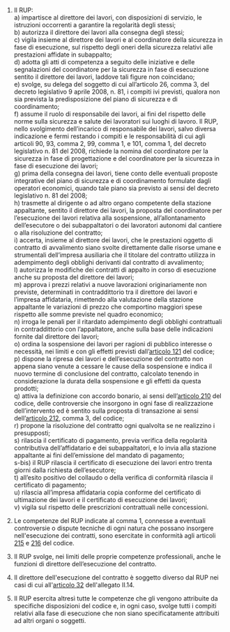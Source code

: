 1. Il RUP:<br>a) impartisce al direttore dei lavori, con disposizioni di servizio, le istruzioni occorrenti a garantire la regolarità degli stessi;<br>b) autorizza il direttore dei lavori alla consegna degli stessi;<br>c) vigila insieme al direttore dei lavori e al coordinatore della sicurezza in fase di esecuzione, sul rispetto degli oneri della sicurezza relativi alle prestazioni affidate in subappalto;<br>d) adotta gli atti di competenza a seguito delle iniziative e delle segnalazioni del coordinatore per la sicurezza in fase di esecuzione sentito il direttore dei lavori, laddove tali figure non coincidano;<br>e) svolge, su delega del soggetto di cui all’articolo 26, comma 3, del decreto legislativo 9 aprile 2008, n. 81, i compiti ivi previsti, qualora non sia prevista la predisposizione del piano di sicurezza e di coordinamento;<br>f) assume il ruolo di responsabile dei lavori, ai fini del rispetto delle norme sulla sicurezza e salute dei lavoratori sui luoghi di lavoro. Il RUP, nello svolgimento dell’incarico di responsabile dei lavori, salvo diversa indicazione e fermi restando i compiti e le responsabilità di cui agli articoli 90, 93, comma 2, 99, comma 1, e 101, comma 1, del decreto legislativo n. 81 del 2008, richiede la nomina del coordinatore per la sicurezza in fase di progettazione e del coordinatore per la sicurezza in fase di esecuzione dei lavori;<br>g) prima della consegna dei lavori, tiene conto delle eventuali proposte integrative del piano di sicurezza e di coordinamento formulate dagli operatori economici, quando tale piano sia previsto ai sensi del decreto legislativo n. 81 del 2008;<br>h) trasmette al dirigente o ad altro organo competente della stazione appaltante, sentito il direttore dei lavori, la proposta del coordinatore per l’esecuzione dei lavori relativa alla sospensione, all’allontanamento dell’esecutore o dei subappaltatori o dei lavoratori autonomi dal cantiere o alla risoluzione del contratto;<br>i) accerta, insieme al direttore dei lavori, che le prestazioni oggetto di contratto di avvalimento siano svolte direttamente dalle risorse umane e strumentali dell’impresa ausiliaria che il titolare del contratto utilizza in adempimento degli obblighi derivanti dal contratto di avvalimento;<br>l) autorizza le modifiche dei contratti di appalto in corso di esecuzione anche su proposta del direttore dei lavori;<br>m) approva i prezzi relativi a nuove lavorazioni originariamente non previste, determinati in contraddittorio tra il direttore dei lavori e l’impresa affidataria, rimettendo alla valutazione della stazione appaltante le variazioni di prezzo che comportino maggiori spese rispetto alle somme previste nel quadro economico;<br>n) irroga le penali per il ritardato adempimento degli obblighi contrattuali in contraddittorio con l’appaltatore, anche sulla base delle indicazioni fornite dal direttore dei lavori;<br>o) ordina la sospensione dei lavori per ragioni di pubblico interesse o necessità, nei limiti e con gli effetti previsti dall’[articolo 121](/index.html?article=articolo-121&version=1) del codice;<br>p) dispone la ripresa dei lavori e dell’esecuzione del contratto non appena siano venute a cessare le cause della sospensione e indica il nuovo termine di conclusione del contratto, calcolato tenendo in considerazione la durata della sospensione e gli effetti da questa prodotti;<br>q) attiva la definizione con accordo bonario, ai sensi dell’[articolo 210](/index.html?article=articolo-210&version=1) del codice, delle controversie che insorgono in ogni fase di realizzazione dell’intervento ed è sentito sulla proposta di transazione ai sensi dell’[articolo 212](/index.html?article=articolo-212&version=1), comma 3, del codice;<br>r) propone la risoluzione del contratto ogni qualvolta se ne realizzino i presupposti;<br>s) rilascia il certificato di pagamento, previa verifica della regolarità contributiva dell’affidatario e dei subappaltatori, e lo invia alla stazione appaltante ai fini dell’emissione del mandato di pagamento;<br>s-bis) il RUP rilascia il certificato di esecuzione dei lavori entro trenta giorni dalla richiesta dell’esecutore;<br>t) all’esito positivo del collaudo o della verifica di conformità rilascia il certificato di pagamento;<br>u) rilascia all’impresa affidataria copia conforme del certificato di ultimazione dei lavori e il certificato di esecuzione dei lavori;<br>v) vigila sul rispetto delle prescrizioni contrattuali nelle concessioni.

2. Le competenze del RUP indicate al comma 1, connesse a eventuali controversie o dispute tecniche di ogni natura che possano insorgere nell'esecuzione dei contratti, sono esercitate in conformità agli articoli [215](/index.html?article=articolo-215&version=2) e [216](/index.html?article=articolo-216&version=2) del codice.

3. Il RUP svolge, nei limiti delle proprie competenze professionali, anche le funzioni di direttore dell’esecuzione del contratto.

4. Il direttore dell'esecuzione del contratto è soggetto diverso dal RUP nei casi di cui all'[articolo 32](/index.html?article=allegato-2.14-articolo-32&version=2) dell'allegato II.14.

5. Il RUP esercita altresì tutte le competenze che gli vengono attribuite da specifiche disposizioni del codice e, in ogni caso, svolge tutti i compiti relativi alla fase di esecuzione che non siano specificatamente attribuiti ad altri organi o soggetti.